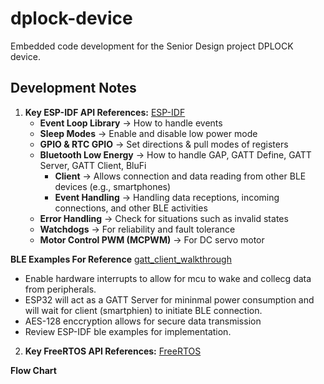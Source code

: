 # dplock-device
Embedded code development for the Senior Design project DPLOCK device.

## Development Notes

1. **Key ESP-IDF API References:** 
[ESP-IDF](https://docs.espressif.com/projects/esp-idf/en/stable/esp32/index.html)
   - **Event Loop Library** -> How to handle events
   - **Sleep Modes** -> Enable and disable low power mode
   - **GPIO & RTC GPIO** -> Set directions & pull modes of registers
   - **Bluetooth Low Energy** -> How to handle GAP, GATT Define, GATT Server, GATT Client, BluFi
     - **Client** -> Allows connection and data reading from other BLE devices (e.g., smartphones)
     - **Event Handling** -> Handling data receptions, incoming connections, and other BLE activities
   - **Error Handling** -> Check for situations such as invalid states
   - **Watchdogs** -> For reliability and fault tolerance
   - **Motor Control PWM (MCPWM)** -> For DC servo motor

**BLE Examples For Reference**
[gatt_client_walkthrough](https://github.com/espressif/esp-idf/blob/v5.3/examples/bluetooth/bluedroid/ble/gatt_security_client/tutorial/Gatt_Security_Client_Example_Walkthrough.md)
- Enable hardware interrupts to allow for mcu to wake and collecg data from peripherals.
- ESP32 will act as a GATT Server for mininmal power consumption and will wait for client (smartphien) to initiate BLE connection.
- AES-128 enccryption allows for secure data transmission
- Review ESP-IDF ble examples for implementation.



2. **Key FreeRTOS API References:**
   [FreeRTOS](https://www.freertos.org/Documentation/RTOS_book.html)

**Flow Chart**
  


